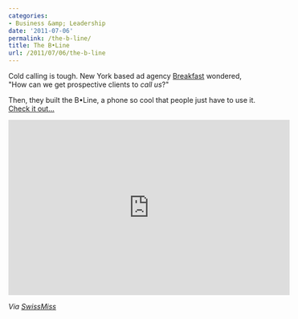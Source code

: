 ```yaml
---
categories:
- Business &amp; Leadership
date: '2011-07-06'
permalink: /the-b-line/
title: The B•Line
url: /2011/07/06/the-b-line
---
```


Cold calling is tough. New York based ad agency <a href="http://breakfastny.com/">Breakfast</a> wondered, "How can we get prospective clients to <em>call us</em>?"

Then, they built the B•Line, a phone so cool that people just have to use it. <a href="https://www.youtube.com/watch?v=QMXrjrm41MM">Check it out...</a>

<iframe class="alignc" width="560" height="349" src="https://www.youtube.com/embed/QMXrjrm41MM" frameborder="0" allowfullscreen></iframe>

<em>Via <a href="http://www.swiss-miss.com/2011/06/the-b%E2%80%A2line.html">SwissMiss</a></em>
